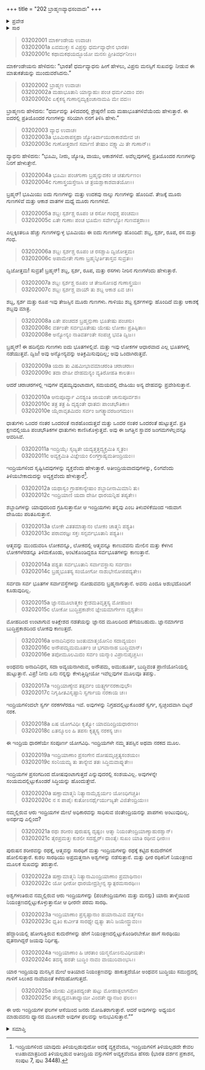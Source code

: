 +++
title = "202 ಬ್ರಾಹ್ಮಣವ್ಯಾಧಸಂವಾದಃ"
+++

<details><summary>ಪ್ರವೇಶ</summary>


।।   ಓಂ ಓಂ ನಮೋ ನಾರಾಯಣಾಯ।।   ಶ್ರೀ ವೇದವ್ಯಾಸಾಯ ನಮಃ ।।

ಶ್ರೀ ಕೃಷ್ಣದ್ವೈಪಾಯನ ವೇದವ್ಯಾಸ ವಿರಚಿತ  

**ಶ್ರೀ ಮಹಾಭಾರತ**

**ಆರಣ್ಯಕ ಪರ್ವ**

**ಮಾರ್ಕಂಡೇಯಸಮಸ್ಯಾ ಪರ್ವ**

**ಅಧ್ಯಾಯ 202**

</details>


<details><summary>ಸಾರ</summary>

ಪಂಚಭೂತಗಳಲ್ಲಿ ಪ್ರತಿಯೊಂದರ ಗುಣಗಳ ವರ್ಣನೆ (1-10). ಇಂದ್ರಿಯ ನಿಗ್ರಹದ ಮಹತ್ವ (11-25).

</details>


> 03202001 ಮಾರ್ಕಂಡೇಯ ಉವಾಚ।  
03202001a ಏವಮುಕ್ತಃ ಸ ವಿಪ್ರಸ್ತು ಧರ್ಮವ್ಯಾಧೇನ ಭಾರತ।  
03202001c ಕಥಾಮಕಥಯದ್ಭೂಯೋ ಮನಸಃ ಪ್ರೀತಿವರ್ಧನೀಂ।।

ಮಾರ್ಕಂಡೇಯನು ಹೇಳಿದನು: “ಭಾರತ! ಧರ್ಮವ್ಯಾಧನು ಹೀಗೆ ಹೇಳಲು, ವಿಪ್ರನು ಮನಸ್ಸಿಗೆ ಸುಖವನ್ನು ನೀಡುವ ಈ ಮಾತುಕತೆಯನ್ನು ಮುಂದುವರೆಸಿದನು.”

> 03202002 ಬ್ರಾಹ್ಮಣ ಉವಾಚ।   
03202002a ಮಹಾಭೂತಾನಿ ಯಾನ್ಯಾಹುಃ ಪಂಚ ಧರ್ಮವಿದಾಂ ವರ।  
03202002c ಏಕೈಕಸ್ಯ ಗುಣಾನ್ಸಮ್ಯಕ್ಪಂಚಾನಾಮಪಿ ಮೇ ವದ।।

ಬ್ರಾಹ್ಮಣನು ಹೇಳಿದನು: “ಧರ್ಮವನ್ನು ತಿಳಿದವರಲ್ಲಿ ಶ್ರೇಷ್ಠನೇ! ಐದು ಮಹಾಭೂತಗಳಿವೆಯೆಂದು ಹೇಳುತ್ತಾರೆ. ಈ ಐದರಲ್ಲಿ ಪ್ರತಿಯೊಂದರ ಗುಣಗಳನ್ನು ಸರಿಯಾಗಿ ನನಗೆ ತಿಳಿಸಿ ಹೇಳು.”

> 03202003 ವ್ಯಾಧ ಉವಾಚ।  
03202003a ಭೂಮಿರಾಪಸ್ತಥಾ ಜ್ಯೋತಿರ್ವಾಯುರಾಕಾಶಮೇವ ಚ।  
03202003c ಗುಣೋತ್ತರಾಣಿ ಸರ್ವಾಣಿ ತೇಷಾಂ ವಕ್ಷ್ಯಾಮಿ ತೇ ಗುಣಾನ್।।

ವ್ಯಾಧನು ಹೇಳಿದನು: “ಭೂಮಿ, ನೀರು, ಜ್ಯೋತಿ, ವಾಯು, ಆಕಾಶಗಳಿವೆ. ಅವೆಲ್ಲವುಗಳಲ್ಲಿ ಪ್ರತಿಯೊಂದರ ಗುಣಗಳನ್ನು ನಿನಗೆ ಹೇಳುತ್ತೇನೆ.

> 03202004a ಭೂಮಿಃ ಪಂಚಗುಣಾ ಬ್ರಹ್ಮನ್ನುದಕಂ ಚ ಚತುರ್ಗುಣಂ।  
03202004c ಗುಣಾಸ್ತ್ರಯಸ್ತೇಜಸಿ ಚ ತ್ರಯಶ್ಚಾಕಾಶವಾತಯೋಃ।।

ಬ್ರಹ್ಮನ್! ಭೂಮಿಯು ಐದು ಗುಣಗಳನ್ನು ಮತ್ತು ಉದಕವು ನಾಲ್ಕು ಗುಣಗಳನ್ನು ಹೊಂದಿವೆ. ತೇಜಕ್ಕೆ ಮೂರು ಗುಣಗಳಿವೆ ಮತ್ತು ಆಕಾಶ ವಾತಗಳ ಮಧ್ಯೆ ಮೂರು ಗುಣಗಳಿವೆ.

> 03202005a ಶಬ್ದಃ ಸ್ಪರ್ಶಶ್ಚ ರೂಪಂ ಚ ರಸೋ ಗಂಧಶ್ಚ ಪಂಚಮಃ।   
03202005c ಏತೇ ಗುಣಾಃ ಪಂಚ ಭೂಮೇಃ ಸರ್ವೇಭ್ಯೋ ಗುಣವತ್ತರಾಃ।।

ಎಲ್ಲಕ್ಕಿಂತಲೂ ಹೆಚ್ಚು ಗುಣಗಳನ್ನುಳ್ಳ ಭೂಮಿಯು ಈ ಐದು ಗುಣಗಳನ್ನು ಹೊಂದಿದೆ: ಶಬ್ದ, ಸ್ಪರ್ಶ, ರೂಪ, ರಸ ಮತ್ತು ಗಂಧ.

> 03202006a ಶಬ್ದಃ ಸ್ಪರ್ಶಶ್ಚ ರೂಪಂ ಚ ರಸಶ್ಚಾಪಿ ದ್ವಿಜೋತ್ತಮ।  
03202006c ಅಪಾಮೇತೇ ಗುಣಾ ಬ್ರಹ್ಮನ್ಕೀರ್ತಿತಾಸ್ತವ ಸುವ್ರತ।।

ದ್ವಿಜೋತ್ತಮ! ಸುವ್ರತ! ಬ್ರಹ್ಮನ್! ಶಬ್ದ, ಸ್ಪರ್ಶ, ರೂಪ, ಮತ್ತು ರಸಗಳು ನೀರಿನ ಗುಣಗಳೆಂದು ಹೇಳುತ್ತಾರೆ.

> 03202007a ಶಬ್ದಃ ಸ್ಪರ್ಶಶ್ಚ ರೂಪಂ ಚ ತೇಜಸೋಽಥ ಗುಣಾಸ್ತ್ರಯಃ।  
03202007c ಶಬ್ದಃ ಸ್ಪರ್ಶಶ್ಚ ವಾಯೌ ತು ಶಬ್ದ ಆಕಾಶ ಏವ ಚ।।

ಶಬ್ದ, ಸ್ಪರ್ಶ ಮತ್ತು ರೂಪ ಇವು ತೇಜಸ್ಸಿನ ಮೂರು ಗುಣಗಳು. ಗಾಳಿಯು ಶಬ್ದ ಸ್ಪರ್ಶಗಳನ್ನು ಹೊಂದಿದೆ ಮತ್ತು ಆಕಾಶಕ್ಕೆ ಶಬ್ದವು ಮಾತ್ರ.

> 03202008a ಏತೇ ಪಂಚದಶ ಬ್ರಹ್ಮನ್ಗುಣಾ ಭೂತೇಷು ಪಂಚಸು।  
03202008c ವರ್ತಂತೇ ಸರ್ವಭೂತೇಷು ಯೇಷು ಲೋಕಾಃ ಪ್ರತಿಷ್ಠಿತಾಃ।   
03202008e ಅನ್ಯೋನ್ಯಂ ನಾತಿವರ್ತಂತೇ ಸಂಪಚ್ಚ ಭವತಿ ದ್ವಿಜ।।

ಬ್ರಹ್ಮನ್! ಈ ಹದಿನೈದು ಗುಣಗಳು ಐದು ಭೂತಗಳಲ್ಲಿವೆ. ಮತ್ತು ಇವು ಲೋಕಗಳ ಆಧಾರವಾದ ಎಲ್ಲ ಭೂತಗಳಲ್ಲಿ ನಡೆಯುತ್ತವೆ. ದ್ವಿಜ! ಅವು ಅನ್ಯೋನ್ಯವನ್ನು ಅತಿಕ್ರಮಿಸುವುದಿಲ್ಲ; ಅವು ಒಂದಾಗಿರುತ್ತವೆ.

> 03202009a ಯದಾ ತು ವಿಷಮೀಭಾವಮಾಚರಂತಿ ಚರಾಚರಾಃ।  
03202009c ತದಾ ದೇಹೀ ದೇಹಮನ್ಯಂ ವ್ಯತಿರೋಹತಿ ಕಾಲತಃ।।

ಆದರೆ ಚರಾಚರಗಳಲ್ಲಿ ಇವುಗಳ ವೈಷಮ್ಯವುಂಟಾದಾಗ, ಸಮಯದಲ್ಲಿ ದೇಹಿಯು ಅನ್ಯ ದೇಹವನ್ನು ಪ್ರವೇಶಿಸುತ್ತಾನೆ.

> 03202010a ಆನುಪೂರ್ವ್ಯಾ ವಿನಶ್ಯಂತಿ ಜಾಯಂತೇ ಚಾನುಪೂರ್ವಶಃ।  
03202010c ತತ್ರ ತತ್ರ ಹಿ ದೃಶ್ಯಂತೇ ಧಾತವಃ ಪಾಂಚಭೌತಿಕಾಃ।   
03202010e ಯೈರಾವೃತಮಿದಂ ಸರ್ವಂ ಜಗತ್ಸ್ಥಾವರಜಂಗಮಂ।।

ಧಾತುಗಳು ಒಂದರ ನಂತರ ಒಂದರಂತೆ ನಾಶಹೊಂದುತ್ತವೆ ಮತ್ತು ಒಂದರ ನಂತರ ಒಂದರಂತೆ ಹುಟ್ಟುತ್ತವೆ. ಪ್ರತಿ ಕ್ಷಣದಲ್ಲಿಯೂ ಪಂಚಭೌತಿಕಗಳ ಧಾತುಗಳು ಕಾಣಿಸಿಕೊಳ್ಳುತ್ತವೆ. ಅವು ಈ ಜಗತ್ತಿನ ಸ್ಥಾವರ ಜಂಗಮಗಳೆಲ್ಲವನ್ನೂ ಆವರಿಸಿವೆ.

> 03202011a ಇಂದ್ರಿಯೈಃ ಸೃಜ್ಯತೇ ಯದ್ಯತ್ತತ್ತದ್ವ್ಯಕ್ತಮಿತಿ ಸ್ಮೃತಂ।  
03202011c ಅವ್ಯಕ್ತಮಿತಿ ವಿಜ್ಞೇಯಂ ಲಿಂಗಗ್ರಾಹ್ಯಮತೀಂದ್ರಿಯಂ।।

ಇಂದ್ರಿಯಗಳಿಂದ ಸೃಷ್ಟಿಸಿದವುಗಳನ್ನು ವ್ಯಕ್ತವೆಂದು ಹೇಳುತ್ತಾರೆ. ಅತೀಂದ್ರಿಯವಾದವುಗಳನ್ನು, ಲಿಂಗವೆಂದು ತಿಳಿಯಬೇಕಾದುದನ್ನು ಅವ್ಯಕ್ತವೆಂದು ಹೇಳುತ್ತಾರೆ[^1].

> 03202012a ಯಥಾಸ್ವಂ ಗ್ರಾಹಕಾನ್ಯೇಷಾಂ ಶಬ್ದಾದೀನಾಮಿಮಾನಿ ತು।  
03202012c ಇಂದ್ರಿಯಾಣಿ ಯದಾ ದೇಹೀ ಧಾರಯನ್ನಿಹ ತಪ್ಯತೇ।।

ಶಬ್ದಾದಿಗಳನ್ನು ಯಾವುದರಿಂದ ಗ್ರಹಿಸುತ್ತಾನೋ ಆ ಇಂದ್ರಿಯಗಳು ತನ್ನವು ಎಂಬ ತಿಳುವಳಿಕೆಯಿಂದ ಇರುವಾಗ ದೇಹಿಯು ಪರಿತಪಿಸುತ್ತಾನೆ.

> 03202013a ಲೋಕೇ ವಿತತಮಾತ್ಮಾನಂ ಲೋಕಂ ಚಾತ್ಮನಿ ಪಶ್ಯತಿ।   
03202013c ಪರಾವರಜ್ಞಃ ಸಕ್ತಃ ಸನ್ಸರ್ವಭೂತಾನಿ ಪಶ್ಯತಿ।।

ಆತ್ಮವನ್ನು ಮುಂದುವರಿಸಿ ಲೋಕವನ್ನೂ, ಲೋಕದಲ್ಲಿ ಆತ್ಮವನ್ನೂ ಕಾಣುವವನು ಮೇಲಿನ ಮತ್ತು ಕೆಳಗಿನ ಲೋಕಗಳೆರಡನ್ನೂ ತಿಳಿದುಕೊಂಡು, ಅಂಟಿಕೊಂಡಿದ್ದರೂ ಸರ್ವಭೂತಗಳನ್ನು ಕಾಣುತ್ತಾನೆ.

> 03202014a ಪಶ್ಯತಃ ಸರ್ವಭೂತಾನಿ ಸರ್ವಾವಸ್ಥಾಸು ಸರ್ವದಾ।  
03202014c ಬ್ರಹ್ಮಭೂತಸ್ಯ ಸಂಯೋಗೋ ನಾಶುಭೇನೋಪಪದ್ಯತೇ।।

ಸರ್ವದಾ ಸರ್ವ ಭೂತಗಳ ಸರ್ವಾವಸ್ಥೆಗಳನ್ನು ನೋಡುವವನು ಬ್ರಹ್ಮನಾಗುತ್ತಾನೆ. ಅವನು ಎಂದೂ ಅಶುಭದೊಂದಿಗೆ ಕೂಡುವುದಿಲ್ಲ.

> 03202015a ಜ್ಞಾನಮೂಲಾತ್ಮಕಂ ಕ್ಲೇಶಮತಿವೃತ್ತಸ್ಯ ಮೋಹಜಂ।  
03202015c ಲೋಕೋ ಬುದ್ಧಿಪ್ರಕಾಶೇನ ಜ್ಞೇಯಮಾರ್ಗೇಣ ದೃಶ್ಯತೇ।।

ಮೋಹದಿಂದ ಉಂಟಾಗುವ ಅತಿಕ್ಲೇಶದ ನಡತೆಯನ್ನು ಜ್ಞಾನದ ಮೂಲದಿಂದ ತೆಗೆಯಬಹುದು. ಜ್ಞಾನಮಾರ್ಗದ ಬುದ್ಧಿಪ್ರಕಾಶದಿಂದ ಲೋಕವು ಕಾಣುತ್ತದೆ.

> 03202016a ಅನಾದಿನಿಧನಂ ಜಂತುಮಾತ್ಮಯೋನಿಂ ಸದಾವ್ಯಯಂ।   
03202016c ಅನೌಪಮ್ಯಮಮೂರ್ತಂ ಚ ಭಗವಾನಾಹ ಬುದ್ಧಿಮಾನ್।  
03202016e ತಪೋಮೂಲಮಿದಂ ಸರ್ವಂ ಯನ್ಮಾಂ ವಿಪ್ರಾನುಪೃಚ್ಚಸಿ।।

ಅಂಥವನು ಅನಾದಿನಿಧನ, ಸದಾ ಅವ್ಯಯನಾಗಿರುವ, ಅನೌಪಮ, ಅಮುಹೂರ್ತ, ಬುದ್ಧಿವಂತ ಪ್ರಾಣಿಯೋನಿಯಲ್ಲಿ ಹುಟ್ಟುತ್ತಾನೆ. ವಿಪ್ರ! ನೀನು ಏನು ನನ್ನನ್ನು ಕೇಳುತ್ತಿದ್ದೀಯೋ ಇವೆಲ್ಲವುಗಳ ಮೂಲವೂ ತಪಸ್ಸು.

> 03202017a ಇಂದ್ರಿಯಾಣ್ಯೇವ ತತ್ಸರ್ವಂ ಯತ್ಸ್ವರ್ಗನರಕಾವುಭೌ।  
03202017c ನಿಗೃಹೀತವಿಸೃಷ್ಟಾನಿ ಸ್ವರ್ಗಾಯ ನರಕಾಯ ಚ।।

ಇಂದ್ರಿಯಗಳಿಂದಲೇ ಸ್ವರ್ಗ ನರಕಗಳೆರಡೂ ಇವೆ. ಅವುಗಳನ್ನು ನಿಗ್ರಹದಲ್ಲಿಟ್ಟುಕೊಂಡರೆ ಸ್ವರ್ಗ, ಸ್ವಚ್ಛಂದವಾಗಿ ಬಿಟ್ಟರೆ ನರಕ.

> 03202018a ಏಷ ಯೋಗವಿಧಿಃ ಕೃತ್ಸ್ನೋ ಯಾವದಿಂದ್ರಿಯಧಾರಣಂ।  
03202018c ಏತನ್ಮೂಲಂ ಹಿ ತಪಸಃ ಕೃತ್ಸ್ನಸ್ಯ ನರಕಸ್ಯ ಚ।।

ಈ ಇಂದ್ರಿಯ ಧಾರಣೆಯೇ ಸಂಪೂರ್ಣ ಯೋಗವಿಧಿ. ಇಂದ್ರಿಯಗಳೇ ನಮ್ಮ ತಪಸ್ಸಿನ ಅಥವಾ ನರಕದ ಮೂಲ.

> 03202019a ಇಂದ್ರಿಯಾಣಾಂ ಪ್ರಸಂಗೇನ ದೋಷಮೃಚ್ಚತ್ಯಸಂಶಯಂ।  
03202019c ಸಂನಿಯಮ್ಯ ತು ತಾನ್ಯೇವ ತತಃ ಸಿದ್ಧಿಮವಾಪ್ನುತೇ।।

ಇಂದ್ರಿಯಗಳ ಪ್ರಸಂಗದಿಂದ ದೋಷವುಂಟಾಗುತ್ತದೆ ಎನ್ನುವುದರಲ್ಲಿ ಸಂಶಯವಿಲ್ಲ. ಅವುಗಳನ್ನೇ ಸಂಯಮದಲ್ಲಿಟ್ಟುಕೊಂಡರೆ ಸಿದ್ಧಿಯನ್ನು ಹೊಂದುತ್ತೇವೆ.

> 03202020a ಷಣ್ಣಾಮಾತ್ಮನಿ ನಿತ್ಯಾನಾಮೈಶ್ವರ್ಯಂ ಯೋಽಧಿಗಚ್ಚತಿ।   
03202020c ನ ಸ ಪಾಪೈಃ ಕುತೋಽನರ್ಥೈರ್ಯುಜ್ಯತೇ ವಿಜಿತೇಂದ್ರಿಯಃ।।

ನಮ್ಮಲ್ಲಿರುವ ಆರು ಇಂದ್ರಿಯಗಳ ಮೇಲೆ ಅಧಿಕಾರವನ್ನು ಸಾಧಿಸುವ ಜಿಂತೇಂದ್ರಿಯನನ್ನು ಪಾಪಗಳು ಅಂಟುವುದಿಲ್ಲ. ಅನರ್ಥವು ಎಲ್ಲಿಂದ?

> 03202021a ರಥಃ ಶರೀರಂ ಪುರುಷಸ್ಯ ದೃಷ್ಟಂ।
	ಆತ್ಮಾ ನಿಯಂತೇಂದ್ರಿಯಾಣ್ಯಾಹುರಶ್ವಾನ್।  
> 03202021c ತೈರಪ್ರಮತ್ತಃ ಕುಶಲೀ ಸದಶ್ವೈರ್।
	ದಾಂತೈಃ ಸುಖಂ ಯಾತಿ ರಥೀವ ಧೀರಃ।।  

ಪುರುಷನ ಶರೀರವನ್ನು ರಥಕ್ಕೆ, ಆತ್ಮವನ್ನು ಸಾರಥಿಗೆ ಮತ್ತು ಇಂದ್ರಿಯಗಳನ್ನು ರಥಕ್ಕೆ ಕಟ್ಟಿದ ಕುದುರೆಗಳಿಗೆ ಹೋಲಿಸುತ್ತಾರೆ. ಕುಶಲ ಸಾರಥಿಯು ಅಪ್ರಮತ್ತನಾಗಿ ಅಶ್ವಗಳನ್ನು ನಡೆಸುತ್ತಾನೆ. ಮತ್ತು ಧೀರ ರಥಿಕನಿಗೆ ನಿಯಂತ್ರಣದ ಮೂಲಕ ಸುಖವನ್ನು ತರುತ್ತಾನೆ.

> 03202022a ಷಣ್ಣಾಮಾತ್ಮನಿ ನಿತ್ಯಾನಾಮಿಂದ್ರಿಯಾಣಾಂ ಪ್ರಮಾಥಿನಾಂ।  
03202022c ಯೋ ಧೀರೋ ಧಾರಯೇದ್ರಶ್ಮೀನ್ಸ ಸ್ಯಾತ್ಪರಮಸಾರಥಿಃ।।

ಅಶ್ವಗಳಂತಿರುವ ನಮ್ಮಲ್ಲಿರುವ ಆರು ಇಂದ್ರಿಯಗಳನ್ನು (ಪಂಚೇಂದ್ರಿಯಗಳು ಮತ್ತು ಮನಸ್ಸು) ಯಾರು ತಾಳ್ಮೆಯಿಂದ ನಿಯಂತ್ರಣದಲ್ಲಿಟ್ಟುಕೊಳ್ಳುತ್ತಾನೋ ಆ ಧೀರನೇ ಪರಮ ಸಾರಥಿ.

> 03202023a ಇಂದ್ರಿಯಾಣಾಂ ಪ್ರಸೃಷ್ಟಾನಾಂ ಹಯಾನಾಮಿವ ವರ್ತ್ಮಸು।  
03202023c ಧೃತಿಂ ಕುರ್ವೀತ ಸಾರಥ್ಯೇ ಧೃತ್ಯಾ ತಾನಿ ಜಯೇದ್ಧ್ರುವಂ।।

ಹೆದ್ದಾರಿಯಲ್ಲಿ ಹೋಗುತ್ತಿರುವ ಕುದುರೆಗಳನ್ನು ಹೇಗೆ ನಿಯಂತ್ರಣದಲ್ಲಿಟ್ಟುಕೊಂಡಿರಬೇಕೋ ಹಾಗೆ ಸಾರಥಿಯು ಧೃತನಾಗಿದ್ದರೆ ಜಯವು ನಿರ್ಧಿಷ್ಟ.

> 03202024a ಇಂದ್ರಿಯಾಣಾಂ ಹಿ ಚರತಾಂ ಯನ್ಮನೋಽನುವಿಧೀಯತೇ।  
03202024c ತದಸ್ಯ ಹರತೇ ಬುದ್ಧಿಂ ನಾವಂ ವಾಯುರಿವಾಂಭಸಿ।।

ಯಾರ ಇಂದ್ರಿಯವು ಮನಸ್ಸಿನ ಮೇಲೆ ಅತಿಯಾದ ನಿಯಂತ್ರಣವನ್ನು ಹಾಕುತ್ತದೆಯೋ ಅಂಥವನ ಬುದ್ಧಿಯು ಸಮುದ್ರದಲ್ಲಿ ಗಾಳಿಗೆ ಸಿಲುಕಿದ ನಾವೆಯಂತೆ ಕಳೆದುಹೋಗುತ್ತದೆ.

> 03202025a ಯೇಷು ವಿಪ್ರತಿಪದ್ಯಂತೇ ಷಟ್ಸು ಮೋಹಾತ್ಫಲಾಗಮೇ।  
03202025c ತೇಷ್ವಧ್ಯವಸಿತಾಧ್ಯಾಯೀ ವಿಂದತೇ ಧ್ಯಾನಜಂ ಫಲಂ।।

ಈ ಆರು ಇಂದ್ರಿಯಗಳ ಫಲಗಳ ಆಸೆಯಿಂದ ಜನರು ಮೋಹಿತರಾಗುತ್ತಾರೆ. ಆದರೆ ಅವುಗಳನ್ನು ಅಧ್ಯಯನ ಮಾಡುವವನು ಧ್ಯಾನದ ಮೂಲಕವೇ ಅವುಗಳ ಫಲವನ್ನು ಅನುಭವಿಸುತ್ತಾನೆ.””

<details><summary>ಸಮಾಪ್ತಿ</summary>


ಇತಿ ಶ್ರೀ ಮಹಾಭಾರತೇ ಆರಣ್ಯಕ ಪರ್ವಣಿ ಮಾರ್ಕಂಡೇಯಸಮಸ್ಯಾ ಪರ್ವಣಿ ಬ್ರಾಹ್ಮಣವ್ಯಾಧಸಂವಾದೇ ದ್ವ್ಯಧಿಕದ್ವಿಶತತಮೋಽಧ್ಯಾಯಃ।  
ಇದು ಮಹಾಭಾರತದ ಆರಣ್ಯಕ ಪರ್ವದಲ್ಲಿ ಮಾರ್ಕಂಡೇಯಸಮಸ್ಯಾ ಪರ್ವದಲ್ಲಿ ಬ್ರಾಹ್ಮಣವ್ಯಾಧಸಂವಾದದಲ್ಲಿ ಇನ್ನೂರಾಎರಡನೆಯ ಅಧ್ಯಾಯವು.



</details>

[^1]: ಇಂದ್ರಿಯಗಳಿಂದ ಯಾವುದು ತಿಳಿಯಲ್ಪಡುವುದೋ ಅದಕ್ಕೆ ವ್ಯಕ್ತವೆಂದೂ, ಇಂದ್ರಿಯಗಳಿಗೆ ತಿಳಿಯಲ್ಪಡದೇ ಕೇವಲ ಊಹಾಮಾತ್ರದಿಂದ ತಿಳಿಯಲ್ಪಡುವ ಅತೀಂದ್ರಿಯ ವಸ್ತುಗಳಿಗೆ ಅವ್ಯಕ್ತವೆಂದೂ ಹೆಸರು (ಭಾರತ ದರ್ಶನ ಪ್ರಕಾಶನ, ಸಂಪುಟ 7, ಪುಟ 3448).